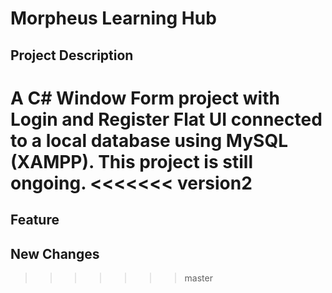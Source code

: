 # Morpheus Learning Hub

## Project Description
A C# Window Form project with Login and Register Flat UI connected to a local database using MySQL (XAMPP). This project is still ongoing.
  <<<<<<< version2
  =======

  ## Feature

  ## New Changes



  >>>>>>> master
